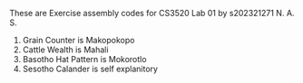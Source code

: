 These are Exercise assembly codes for CS3520 Lab 01
by s202321271 N. A. S.

1. Grain Counter is Makopokopo
2. Cattle Wealth is Mahali
3. Basotho Hat Pattern is Mokorotlo
4. Sesotho Calander is self explanitory